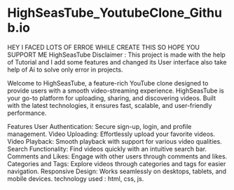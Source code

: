 # HighSeasTube_YoutubeClone_Github.io
 HEY I FACED LOTS OF ERROE WHILE CREATE THIS SO HOPE YOU SUPPORT ME
HighSeasTube
Disclaimer : This project is made with the help of Tutorial and I add some features and changed its User interface also take help of Ai to solve only error in projects.

Welcome to HighSeasTube, a feature-rich YouTube clone designed to provide users with a smooth video-streaming experience. HighSeasTube is your go-to platform for uploading, sharing, and discovering videos. Built with the latest technologies, it ensures fast, scalable, and user-friendly performance.

Features
User Authentication: Secure sign-up, login, and profile management.
Video Uploading: Effortlessly upload your favorite videos.
Video Playback: Smooth playback with support for various video qualities.
Search Functionality: Find videos quickly with an intuitive search bar.
Comments and Likes: Engage with other users through comments and likes.
Categories and Tags: Explore videos through categories and tags for easier navigation.
Responsive Design: Works seamlessly on desktops, tablets, and mobile devices.
technology used : html, css, js.
